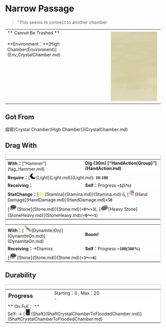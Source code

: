 # Narrow Passage  
> "This seems to connect to another chamber  
  
<table class="table table-bordered" data-toggle="table"  data-show-header="false"><thead style="display:none"><tr ><th  style="width:50%;text-align:left;vertical-align:top;"  >title</th><th  style="width:50%;text-align:left;vertical-align:top;"  ></th></tr></thead><tr ><td  style="width:50%;text-align:left;vertical-align:top;"  >** Cannot Be Trashed **<br><br>**Environment：**[High Chamber(Environment)](Env_CrystalChamber.md)</td><td  style="width:50%;text-align:left;vertical-align:top;"  ><div style="float:right; margin:5px"><div class="gamecard" style="width:150px; height:225px;"><a href="FloodedChamberEntranceClosed.md" style="color:black"><img class="bg" decoding="async" src="Sprite/BG_SandFront.png" href="a.md" style="max-width:150px;max-height:225px;"><img decoding="async" src="Sprite/CaveCollapsed.png" class="cardimageNoBack" style="transform: translate(-50%, 0%) scale(0.4398826979472141);"><span style="font-size: 25px;">Narrow Passage</span></a></div></div></td></tr></tbody></table>  
  
## Got From  
<div style="display:inline-block"><div class="gamedatalist" style="text-align:left;min-width:200px;min-height:0px;"><div style="display:inline-block"><div style="display:inline-block;vertical-align:middle;">探索</div><div style="display:inline-block;vertical-align:middle;">[Crystal Chamber(High Chamber)](CrystalChamber.md)</div></div></div></div>  
  
## Drag With  
<div  style="border:1px solid #CCC;"><table style="margin-bottom:0px;"><tr><td style="width:40%;text-align:left; background-color:#FEFEFE"><b>With：</b>[“Hammer”](tag_Hammer.md)</td><td style="width:40%;font-size:1em;font-weight:bold;background-color:#FEFEFE">Dig (<font data-toggle="tooltip" data-placement="top" title="2TP">30m</font>) [“HandAction(Group)”](HandAction.md)</td></tr><tr><td colspan="2"><b>Require：</b>[<div style="width:20px;display:inline-block;text-align:center"><img decoding="async" src="Sprite/Darkness17609.png" href="a.md" style="max-width:20px;max-height:20px;"></div>[Light](Light.md)](Light.md): <span style="font-family:ui-monospace"><b>10-100</b></span></td></tr><tr style="background-color:#FFFFFF"><td style=""><b>Receiving：</b></td><td style=""><b>Self：</b>Progress  <span style="font-family:ui-monospace"><b>+1(5%)</b></span></td></tr><tr><td colspan="2"><b>StatChange：</b>[<div style="width:20px;display:inline-block;text-align:center"><img decoding="async" src="Sprite/Tired.png" href="a.md" style="max-width:20px;max-height:20px;"></div>[Stamina](Stamina.md)](Stamina.md)<span style="font-family:ui-monospace"><b>-5</b></span>, [<div style="width:20px;display:inline-block;text-align:center"><img decoding="async" src="Sprite/Hand.png" href="a.md" style="max-width:20px;max-height:20px;"></div>[Hand Damage](HandDamage.md)](HandDamage.md)<span style="font-family:ui-monospace"><b>+50</b></span></td></tr><tr><td colspan="2">[<div style="width:25px;display:inline-block;text-align:center"><img decoding="async" src="Sprite/Stone.png" href="a.md" style="max-width:25px;max-height:25px;"></div>[Stone](Stone.md)](Stone.md)(<span style="font-family:ui-monospace"><b>+0～+3</b></span>), [<div style="width:25px;display:inline-block;text-align:center"><img decoding="async" src="Sprite/Sandstone.png" href="a.md" style="max-width:25px;max-height:25px;"></div>[Heavy Stone](StoneHeavy.md)](StoneHeavy.md)(<span style="font-family:ui-monospace"><b>+0～+1</b></span>)</td></tr></table></div>  
<div  style="border:1px solid #CCC;"><table style="margin-bottom:0px;"><tr><td style="width:40%;text-align:left; background-color:#FEFEFE"><b>With：</b>[<div style="width:25px;display:inline-block;text-align:center"><img decoding="async" src="Sprite/DynamiteOn.png" href="a.md" style="max-width:25px;max-height:25px;"></div>[Dynamite(On)](DynamiteOn.md)](DynamiteOn.md)</td><td style="width:40%;font-size:1em;font-weight:bold;background-color:#FEFEFE">Boom!  </td></tr><tr style="background-color:#FFFFFF"><td style=""><b>Receiving：</b>→Dismiss</td><td style=""><b>Self：</b>Progress  <span style="font-family:ui-monospace"><b>+100(500%)</b></span></td></tr><tr><td colspan="2">[<div style="width:25px;display:inline-block;text-align:center"><img decoding="async" src="Sprite/Stone.png" href="a.md" style="max-width:25px;max-height:25px;"></div>[Stone](Stone.md)](Stone.md)(<span style="font-family:ui-monospace"><b>+3～+6</b></span>)</td></tr></table></div>  
  
## Durability   
<div  style="border:1px solid #CCC;"><table style="margin-bottom:0px;"><tr><td style="width:30%;text-align:left; background-color:#FEFEFE;font-size:1.3em;font-weight:bold;">Progress</td><td style="font-size:1em;background-color:#FEFEFE">Starting：0 , Max：20<br>-</td></tr><tr style="background-color:#FFFFFF"><td colspan=2>** On Full： **<br>Self: → [<div style="width:20px;display:inline-block;text-align:center"><img decoding="async" src="Sprite/ShaftDown.png" href="a.md" style="max-width:20px;max-height:20px;"></div>[Shaft](ShaftCrystalChamberToFloodedChamber.md)](ShaftCrystalChamberToFloodedChamber.md)</td></tr></table></div>  


<script>document.title="Narrow Passage - Card Survival Wiki";</script>